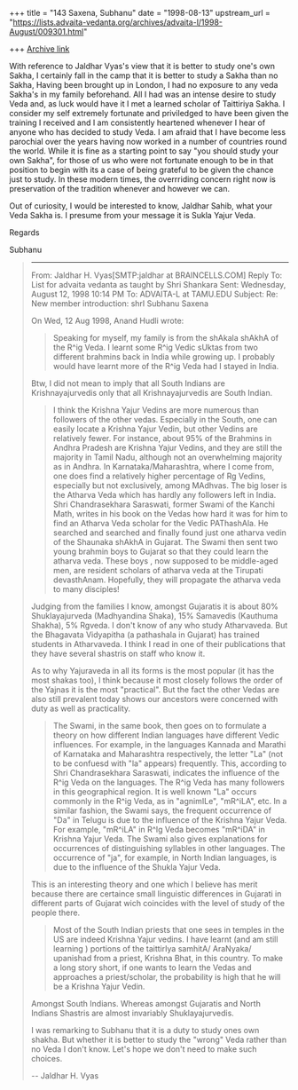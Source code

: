 +++
title = "143 Saxena, Subhanu"
date = "1998-08-13"
upstream_url = "https://lists.advaita-vedanta.org/archives/advaita-l/1998-August/009301.html"

+++
[Archive link](https://lists.advaita-vedanta.org/archives/advaita-l/1998-August/009301.html)

With reference to Jaldhar Vyas's view that it is better to study one's
own Sakha, I certainly fall in the camp that it is better to study a
Sakha than no Sakha,  Having been brought up in London, I had no
exposure to any veda Sakha's in my family beforehand.  All I had was an
intense desire to study Veda and, as luck would have it I met a learned
scholar of Taittiriya Sakha. I consider my self extremely fortunate and
priviledged to have been given the training I received and I am
consistently heartened whenever I hear of anyone who has decided to
study Veda. I am afraid that I have become less parochial over the years
having now worked in a number of countries round the world.  While it is
fine as a starting point to say "you should study your own Sakha", for
those of us who were not fortunate enough to be in that position to
begin with its a case of being grateful to be given the chance just to
study.  In these modern times, the overrriding concern right now is
preservation of the tradition whenever and however we can.

Out of curiosity, I would be interested to know, Jaldhar Sahib, what
your Veda Sakha is. I presume from your message it is Sukla Yajur Veda.

Regards

Subhanu

> ----------
> From:         Jaldhar H. Vyas[SMTP:jaldhar at BRAINCELLS.COM]
> Reply To:     List for advaita vedanta as taught by Shri Shankara
> Sent:         Wednesday, August 12, 1998 10:14 PM
> To:   ADVAITA-L at TAMU.EDU
> Subject:      Re: New member introduction: shrI Subhanu Saxena
>
> On Wed, 12 Aug 1998, Anand Hudli wrote:
>
> >  Speaking for myself, my family is from the shAkala shAkhA of the
> >  R^ig Veda. I learnt some R^ig Vedic sUktas from two different
> >   brahmins back in India while growing up. I probably would have
> >  learnt more of the R^ig Veda had I stayed in India.
>
> Btw, I did not mean to imply that all South Indians are
> Krishnayajurvedis
> only that all Krishnayajurvedis are South Indian.
>
> >
> >  I think the Krishna Yajur Vedins are more numerous than followers
> >  of the other vedas. Especially in the South, one can easily locate
> >  a Krishna Yajur Vedin, but other Vedins are relatively fewer. For
> >  instance, about 95% of the Brahmins in Andhra Pradesh are Krishna
> >  Yajur Vedins, and they are still the majority in Tamil Nadu,
> although
> >  not an overwhelming majority as in Andhra. In
> Karnataka/Maharashtra,
> >  where I come from, one does find a relatively higher percentage of
> >  Rg Vedins, especially but not exclusively, among MAdhvas. The big
> >  loser is the Atharva Veda which has hardly any followers left in
> >  India. Shri Chandrasekhara Saraswati, former Swami of the Kanchi
> >  Math, writes in his book on the Vedas how hard it was for him to
> >  find an Atharva Veda scholar for the Vedic PAThashAla. He searched
> >  and searched and finally found just one atharva vedin of the
> >  Shaunaka shAkhA in Gujarat. The Swami then sent two young brahmin
> >  boys to Gujarat so that they could learn the atharva veda. These
> >  boys , now supposed to be middle-aged men,  are resident scholars
> >  of atharva veda at the Tirupati devasthAnam. Hopefully, they will
> >  propagate the atharva veda to many disciples!
> >
>
> Judging from the families I know, amongst Gujaratis it is about 80%
> Shuklayajurveda (Madhyandina Shaka), 15% Samavedis (Kauthuma Shakha),
> 5%
> Rgveda. I don't know of any who study Atharvaveda.  But the Bhagavata
> Vidyapitha (a pathashala in Gujarat)  has trained students in
> Atharvaveda.
> I think I read in one of their publications that they have several
> shastris on staff who know it.
>
> As to why Yajuraveda in all its forms is the most popular (it has the
> most
> shakas too), I think because it most closely follows the order of the
> Yajnas it is the most "practical".  But the fact the other Vedas are
> also
> still prevalent today shows our ancestors were concerned with duty as
> well
> as practicality.
>
> > The Swami, in the same book, then goes on to formulate a theory
> >  on how different Indian languages have different Vedic influences.
> >  For example, in the languages Kannada and Marathi of Karnataka and
> >  Maharashtra respectively, the letter "La" (not to be confuesd with
> >  "la" appears) frequently. This, according to Shri Chandrasekhara
> >  Saraswati, indicates the influence of the R^ig Veda on the
> languages.
> >  The R^ig Veda has many followers in this geographical region.
> >  It is well known "La" occurs commonly in the R^ig Veda, as in
> >  "agnimILe", "mR^iLA", etc. In a similar fashion, the Swami says,
> >  the frequent occurrence of "Da" in Telugu is due to the influence
> >  of the Krishna Yajur Veda. For example, "mR^iLA" in R^Ig Veda
> becomes
> >  "mR^iDA" in Krishna Yajur Veda. The Swami also gives explanations
> >  for  occurrences of distinguishing syllables in other languages.
> >  The occurrence of "ja", for example, in North Indian languages,
> >  is due to the influence of the Shukla Yajur Veda.
>
> This is an interesting theory and one which I believe has merit
> because
> there are certaince small linguistic differences in Gujarati in
> different parts of Gujarat wich coincides with the level of study of
> the
> people there.
>
> >  Most of the South Indian priests that one sees in temples in the US
> >  are indeed Krishna Yajur vedins. I have learnt (and am still
> learning
> >  ) portions of the taittirIya samhitA/ AraNyaka/ upanishad from a
> >  priest, Krishna Bhat, in this country.
> >  To make a long story short, if one wants to learn the Vedas and
> >  approaches a priest/scholar, the probability is high that he will
> be
> >  a Krishna Yajur Vedin.
> >
>
> Amongst South Indians.  Whereas amongst Gujaratis and North Indians
> Shastris are almost invariably Shuklayajurvedis.
>
> I was remarking to Subhanu that it is a duty to study ones own shakha.
> But whether it is better to study the "wrong" Veda rather than no Veda
> I
> don't know.  Let's hope we don't need to make such choices.
>
> --
> Jaldhar H. Vyas <jaldhar at braincells.com>
>

